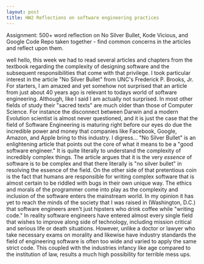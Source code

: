 ```yaml
---
layout: post
title: HW2 Reflections on software engineering practices
---
```


 Assignment: 500+ word reflection on No Silver Bullet, Kode Vicious, and Google Code Repo taken together - find common concerns in the articles and reflect upon them.

well hello, this week we had to read several articles and chapters from the textbook regarding the complexity of designing software and the subsequent responsibilities that come with that privilege. I took particular interest in the article "No Silver Bullet" from UNC's Frederick P. Brooks, Jr. For starters, I am amazed and yet somehow not surprised that an article from just about 40 years ago is relevant to todays world of software engineering. Although, like I said I am actually not surprised. In most other fields of study their "sacred texts" are much older than those of Computer Science. For instance the disconnect between Darwin and a modern Evolution scientist is almost never questioned, and it is just the case that the field of Software Engineering is maturing right before our eyes do due the incredible power and money that companies like Facebook, Google, Amazon, and Apple bring to this industry. I digress... "No Silver Bullet" is an enlightening article that points out the core of what it means to be a "good software engineer." It is quite literally to understand the complexity of incredibly complex things. The article argues that it is the very _essence_ of software is to be complex and that there literally is "no silver bullet" in resolving the essence of the field. On the other side of that pretentious coin is the fact that humans are responsible for writing complex software that is almost certain to be riddled with bugs in their own unique way. The ethics and morals of the programmer come into play as the complexity and inclusion of the software enters the mainstream world. In my opinion it has yet to reach the minds of the society that I was raised in (Washington, D.C.) that software engineers aren't just hipsters who drink coffee while "writing code." In reality software engineers have entered almost every single field that wishes to improve along side of technology, including mission critical and serious life or death situations. However, unlike a doctor or lawyer who take necessary exams on morality and likewise have industry standards the field of engineering software is often too wide and varied to apply the same strict code. This coupled with the industries infancy like age compared to the institution of law, results a much high possibility for terrible mess ups. 